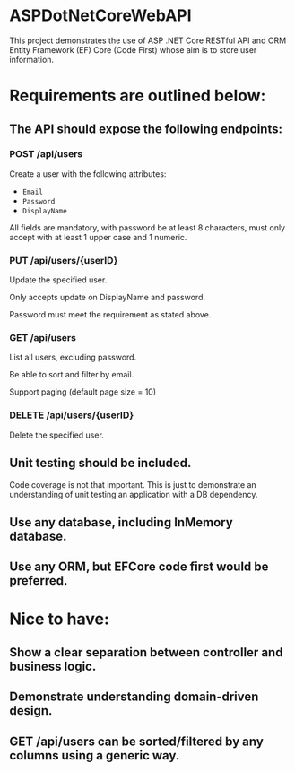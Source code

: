 # ASPDotNetCoreWebAPI
This project demonstrates the use of ASP .NET Core RESTful API and ORM Entity Framework (EF) Core (Code First) whose aim is to store user information.

# Requirements are outlined below:

## The API should expose the following endpoints:

###	POST /api/users

Create a user with the following attributes:

- `Email` 
- `Password`
- `DisplayName` 

All fields are mandatory, with password be at least 8 characters, must only accept with at least 1 upper case and 1 numeric. 

### PUT /api/users/{userID}

Update the specified user.

Only accepts update on DisplayName and password.

Password must meet the requirement as stated above.

### GET /api/users

List all users, excluding password.

Be able to sort and filter by email.

Support paging (default page size = 10)

### DELETE /api/users/{userID}

Delete the specified user.

## Unit testing should be included.

Code coverage is not that important. This is just to demonstrate an understanding of unit testing an application with a DB dependency.

## Use any database, including InMemory database.

## Use any ORM, but EFCore code first would be preferred.

# Nice to have:

## Show a clear separation between controller and business logic. 

## Demonstrate understanding domain-driven design.

## GET /api/users can be sorted/filtered by any columns using a generic way.

